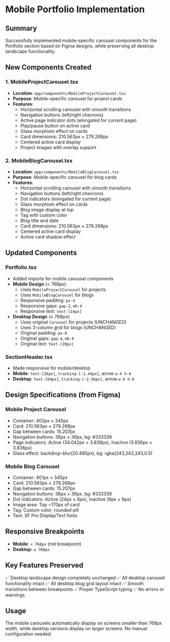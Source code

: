 # Mobile Portfolio Implementation

## Summary

Successfully implemented mobile-specific carousel components for the Portfolio section based on Figma designs, while preserving all desktop landscape functionality.

## New Components Created

### 1. MobileProjectCarousel.tsx

- **Location**: `app/components/MobileProjectCarousel.tsx`
- **Purpose**: Mobile-specific carousel for project cards
- **Features**:
  - Horizontal scrolling carousel with smooth transitions
  - Navigation buttons (left/right chevrons)
  - Active page indicator dots (elongated for current page)
  - Play/pause button on active card
  - Glass morphism effect on cards
  - Card dimensions: 210.563px × 279.268px
  - Centered active card display
  - Project images with overlay support

### 2. MobileBlogCarousel.tsx

- **Location**: `app/components/MobileBlogCarousel.tsx`
- **Purpose**: Mobile-specific carousel for blog cards
- **Features**:
  - Horizontal scrolling carousel with smooth transitions
  - Navigation buttons (left/right chevrons)
  - Dot indicators (elongated for current page)
  - Glass morphism effect on cards
  - Blog image display at top
  - Tag with custom color
  - Blog title and date
  - Card dimensions: 210.563px × 279.268px
  - Centered active card display
  - Active card shadow effect

## Updated Components

### Portfolio.tsx

- Added imports for mobile carousel components
- **Mobile Design** (< 768px):
  - Uses `MobileProjectCarousel` for projects
  - Uses `MobileBlogCarousel` for blogs
  - Responsive padding: `px-4`
  - Responsive gaps: `gap-2`, `mb-4`
  - Responsive text: `text-[14px]`
- **Desktop Design** (≥ 768px):
  - Uses original `Carousel` for projects (UNCHANGED)
  - Uses 3-column grid for blogs (UNCHANGED)
  - Original padding: `px-8`
  - Original gaps: `gap-4`, `mb-6`
  - Original text: `text-[20px]`

### SectionHeader.tsx

- Made responsive for mobile/desktop
- **Mobile**: `text-[36px]`, `tracking-[-1.44px]`, arrow `w-4 h-4`
- **Desktop**: `text-[64px]`, `tracking-[-2.56px]`, arrow `w-6 h-6`

## Design Specifications (from Figma)

### Mobile Project Carousel

- Container: 402px × 345px
- Card: 210.563px × 279.268px
- Gap between cards: 15.207px
- Navigation buttons: 36px × 36px, bg: #333336
- Page indicators: Active (34.042px × 3.836px), Inactive (3.836px × 3.836px)
- Glass effect: backdrop-blur(20.485px), bg: rgba(243,243,243,0.5)

### Mobile Blog Carousel

- Container: 401px × 345px
- Card: 210.563px × 279.268px
- Gap between cards: 15.207px
- Navigation buttons: 36px × 36px, bg: #333336
- Dot indicators: Active (24px × 6px), Inactive (6px × 6px)
- Image area: Top ~170px of card
- Tag: Custom color, rounded pill
- Text: SF Pro Display/Text fonts

## Responsive Breakpoints

- **Mobile**: `< 768px` (md breakpoint)
- **Desktop**: `≥ 768px`

## Key Features Preserved

✅ Desktop landscape design completely unchanged
✅ All desktop carousel functionality intact
✅ All desktop blog grid layout intact
✅ Smooth transitions between breakpoints
✅ Proper TypeScript typing
✅ No errors or warnings

## Usage

The mobile carousels automatically display on screens smaller than 768px width, while desktop versions display on larger screens. No manual configuration needed.
